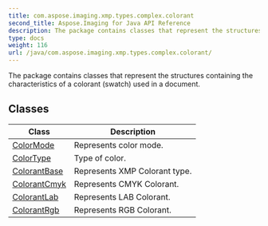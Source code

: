 ```yaml
---
title: com.aspose.imaging.xmp.types.complex.colorant
second_title: Aspose.Imaging for Java API Reference
description: The package contains classes that represent the structures containing the characteristics of a colorant swatch used in a document.
type: docs
weight: 116
url: /java/com.aspose.imaging.xmp.types.complex.colorant/
---
```


The package contains classes that represent the structures containing the characteristics of a colorant (swatch) used in a document.


## Classes

| Class | Description |
| --- | --- |
| [ColorMode](../com.aspose.imaging.xmp.types.complex.colorant/colormode) | Represents color mode. |
| [ColorType](../com.aspose.imaging.xmp.types.complex.colorant/colortype) | Type of color. |
| [ColorantBase](../com.aspose.imaging.xmp.types.complex.colorant/colorantbase) | Represents XMP Colorant type. |
| [ColorantCmyk](../com.aspose.imaging.xmp.types.complex.colorant/colorantcmyk) | Represents CMYK Colorant. |
| [ColorantLab](../com.aspose.imaging.xmp.types.complex.colorant/colorantlab) | Represents LAB Colorant. |
| [ColorantRgb](../com.aspose.imaging.xmp.types.complex.colorant/colorantrgb) | Represents RGB Colorant. |
